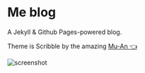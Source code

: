 # Me blog

A Jekyll & Github Pages-powered blog. 

Theme is Scribble by the amazing [Mu-An :point_left:](https://github.com/muan/scribble)

![screenshot](https://cloud.githubusercontent.com/assets/1153134/23830104/6d4665e0-06b7-11e7-8805-57e73c346459.png)
